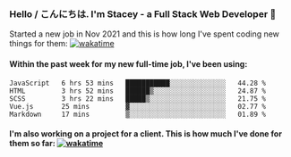 ### Hello / こんにちは. I'm Stacey - a Full Stack Web Developer 👋

Started a new job in Nov 2021 and this is how long I've spent coding new things for them: [![wakatime](https://wakatime.com/badge/user/86082ce1-bca4-4a02-a7a3-c2242e42ac7a/project/12b01edb-1cc9-44e6-b4ef-181fde524dc6.svg)](https://wakatime.com/badge/user/86082ce1-bca4-4a02-a7a3-c2242e42ac7a/project/12b01edb-1cc9-44e6-b4ef-181fde524dc6)

#### Within the past week for my new full-time job, I've been using:
<!--START_SECTION:waka-->

```text
JavaScript   6 hrs 53 mins   ███████████░░░░░░░░░░░░░░   44.28 %
HTML         3 hrs 52 mins   ██████▒░░░░░░░░░░░░░░░░░░   24.87 %
SCSS         3 hrs 22 mins   █████▒░░░░░░░░░░░░░░░░░░░   21.75 %
Vue.js       25 mins         ▓░░░░░░░░░░░░░░░░░░░░░░░░   02.77 %
Markdown     17 mins         ▒░░░░░░░░░░░░░░░░░░░░░░░░   01.89 %
```

<!--END_SECTION:waka-->

#### I'm also working on a project for a client. This is how much I've done for them so far: [![wakatime](https://wakatime.com/badge/user/8ee03c5d-7d98-49f4-8d0f-1a6ade1c9e19/project/5bc43805-de54-41d6-a7b7-44e5a8ecc477.svg)](https://wakatime.com/badge/user/8ee03c5d-7d98-49f4-8d0f-1a6ade1c9e19/project/5bc43805-de54-41d6-a7b7-44e5a8ecc477)
